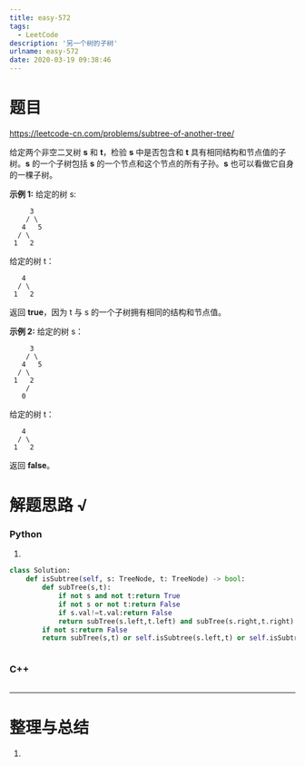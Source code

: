 ```yaml
---
title: easy-572
tags:
  - LeetCode
description: '另一个树的子树'
urlname: easy-572
date: 2020-03-19 09:38:46
---
```


# 题目

https://leetcode-cn.com/problems/subtree-of-another-tree/

给定两个非空二叉树 **s** 和 **t**，检验 **s** 中是否包含和 **t** 具有相同结构和节点值的子树。**s** 的一个子树包括 **s** 的一个节点和这个节点的所有子孙。**s** 也可以看做它自身的一棵子树。

**示例 1:**
给定的树 s:

```
     3
    / \
   4   5
  / \
 1   2
```

给定的树 t：

```
   4 
  / \
 1   2
```

返回 **true**，因为 t 与 s 的一个子树拥有相同的结构和节点值。

**示例 2:**
给定的树 s：

```
     3
    / \
   4   5
  / \
 1   2
    /
   0
```

给定的树 t：

```
   4
  / \
 1   2
```

返回 **false**。

# 解题思路 √

### Python

1. 

```python
class Solution:
    def isSubtree(self, s: TreeNode, t: TreeNode) -> bool:
        def subTree(s,t):
            if not s and not t:return True
            if not s or not t:return False
            if s.val!=t.val:return False
            return subTree(s.left,t.left) and subTree(s.right,t.right)
        if not s:return False
        return subTree(s,t) or self.isSubtree(s.left,t) or self.isSubtree(s.right,t)
```


```python

```



### C++

```cpp

```

---



# 整理与总结

1. 

